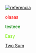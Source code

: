 [![referencia](http://img.youtube.com/vi/j55fHUJqtyw/0.jpg)](http://www.youtube.com/watch?v=j55fHUJqtyw "Video de referencia")


<p style='color:red'> olaaaa </p>

<font color='green'> testeee </font>

<span style='color: #76EE00;'>Easy</span>

 [Two Sum](0001/README.md)  
